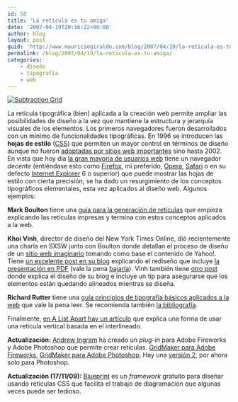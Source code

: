 ```yaml
---
id: 58
title: 'La retí­cula es tu amiga'
date: '2007-04-19T20:16:22+00:00'
author: blog
layout: post
guid: 'http://www.mauriciogiraldo.com/blog/2007/04/19/la-reticula-es-tu-amiga/'
permalink: /blog/2007/04/19/la-reticula-es-tu-amiga/
categories:
    - diseño
    - tipografí­a
    - web
---
```


[![Subtraction Grid](//www.mauriciogiraldo.com/blog/wp-content/uploads/2007/04/sbutractiongrid.gif)](http://www.subtraction.com/archives/2004/1231_grid_computi.php "Diseño web con retículas por Khoi Vinh")

La retí­cula tipográfica (bien) aplicada a la creación web permite ampliar las posibilidades de diseño a la vez que mantiene la estructura y jerarquí­a visuales de los elementos. Los primeros navegadores fueron desarrollados con un mí­nimo de funcionalidades tipográficas. En 1996 se introducen las **hojas de estilo** ([CSS](http://www.w3.org/Style/CSS/ "Especificación de CSS en el W3C")) que permiten un mayor control en términos de diseño aunque no fueron [adoptadas por sitios web importantes](http://www.stopdesign.com/portfolio/web_interface/wired_news.html "Rediseño de wired.com usando CSS") sino hasta 2002. En vista que hoy dí­a [la gran mayorí­a de usuarios web](http://www.w3schools.com/browsers/browsers_stats.asp "estadí­sticas de navegadores") tiene un navegador *decente* (entiéndase esto como [Firefox](http://www.mozilla.com/firefox "sitio web oficial"), mi preferido, [Opera](http://www.opera.com/ "sitio web oficial"), [Safari](http://www.apple.com/safari/ "sitio web oficial") o en su defecto [Internet Explorer](http://www.microsoft.com/ie/ "sitio web oficial") 6 o superior) que puede mostrar las hojas de estilo con cierta precisión, se ha dado un resurgimiento de los conceptos tipográficos elementales, esta vez aplicados al diseño web. Algunos ejemplos:

**Mark Boulton** tiene una [guí­a para la generación de retí­culas](http://www.markboulton.co.uk/articles/detail/five_simple_steps_to_designing_grid_systems/ "Five Simple Steps to designing grid systems") que empieza explicando las retí­culas impresas y termina con estos conceptos aplicados a la web.

**Khoi Vinh**, director de diseño del New York Times Online, dió recientemente una charla en SXSW junto con Boulton donde detallan el proceso de diseño de un [sitio web imaginario](http://yeeaahh.subtraction.com/ "Yeeaahh!") tomando como base el contenido de Yahoo!. Tiene [un excelente post en su blog](http://www.subtraction.com/archives/2007/0318_oh_yeeaahh.php "Oh Yeeaahh!") explicando el rediseño que incluye [la presentación en PDF](http://www.subtraction.com/pics/0703/grids_are_good.pdf) (vale la pena [bajarla](http://www.subtraction.com/pics/0703/grids_are_good.pdf)). Vinh también tiene [otro post](http://www.subtraction.com/archives/2004/1231_grid_computi.php "Grid Computing and Design") donde explica el diseño de su blog e incluye un tip para asegurarse que los elementos están quedando alineados mientras se diseña.

**Richard Rutter** tiene una [guí­a principios de tipografí­a básicos aplicados a la web](http://webtypography.net/ "The Elements of Typographic Style Applied to the Web") que vale la pena leer. Se recomienda también [la bibliografí­a](http://webtypography.net/bibliography/).

Finalmente, [en A List Apart hay un artí­culo](http://www.alistapart.com/articles/settingtypeontheweb "Setting Type on the Web to a Baseline Grid") que explica una forma de usar una retí­cula vertical basada en el interlineado.

**Actualización:** [Andrew Ingram](http://www.andrewingram.net/) ha creado un *plug-in* para Adobe Fireworks y Adobe Photoshop que permite crear retículas. [GridMaker para Adobe Fireworks](http://www.andrewingram.net/articles/gridmaker_for_fireworks/), [GridMaker para Adobe Photoshop](http://www.andrewingram.net/articles/introducing_gridmaker/). Hay una [versión 2](http://www.andrewingram.net/articles/gridmaker_reboot/), por ahora solo para Photoshop.

**Actualización (17/11/09):** [Blueprint](http://www.blueprintcss.org/) es un *framework* gratuito para diseñar usando retículas CSS que facilita el trabajo de diagramación que algunas veces puede ser tedioso.
